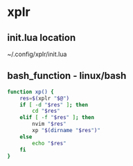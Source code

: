 # xplr

## init.lua location

~/.config/xplr/init.lua

## bash_function - linux/bash

```bash
function xp() {
    res=$(xplr "$@")
    if [ -d "$res" ]; then
        cd "$res"
    elif [ -f "$res" ]; then
        nvim "$res"
        xp "$(dirname "$res")"
    else
        echo "$res"
    fi
}
```
